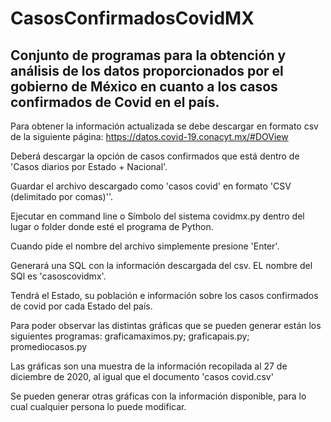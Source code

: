 # CasosConfirmadosCovidMX
## Conjunto de programas para la obtención y análisis de los datos proporcionados por el gobierno de México en cuanto a los casos confirmados de Covid en el país.
Para obtener la información actualizada se debe descargar en formato csv de la siguiente página:
https://datos.covid-19.conacyt.mx/#DOView

Deberá descargar la opción de casos confirmados que está dentro de 'Casos diarios por Estado + Nacional'.

Guardar el archivo descargado como 'casos covid' en formato 'CSV (delimitado por comas)''.

Ejecutar en command line o Símbolo del sistema covidmx.py dentro del lugar o folder donde esté el programa de Python.

Cuando pide el nombre del archivo simplemente presione 'Enter'.

Generará una SQL con la información descargada del csv. EL nombre del SQl es 'casoscovidmx'.

Tendrá el Estado, su población e información sobre los casos confirmados de covid por cada Estado del país.

Para poder observar las distintas gráficas que se pueden generar están los siguientes programas:
graficamaximos.py;
graficapais.py;
promediocasos.py

Las gráficas son una muestra de la información recopilada al 27 de diciembre de 2020, al igual que el documento 'casos covid.csv'

Se pueden generar otras gráficas con la información disponible, para lo cual cualquier persona lo puede modificar.
